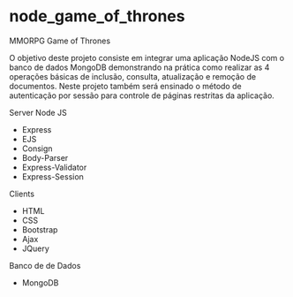 # node_game_of_thrones
MMORPG Game of Thrones

O objetivo deste projeto consiste em integrar uma aplicação NodeJS com o banco de dados MongoDB demonstrando na prática como realizar as 4 operações básicas de inclusão, consulta, atualização e remoção de documentos. Neste projeto também será ensinado o método de autenticação por sessão para controle de páginas restritas da aplicação.

Server Node JS
  - Express
  - EJS
  - Consign
  - Body-Parser
  - Express-Validator
  - Express-Session

Clients
  - HTML
  - CSS
  - Bootstrap
  - Ajax
  - JQuery

Banco de de Dados
  - MongoDB
